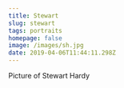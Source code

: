 ```yaml
---
title: Stewart
slug: stewart
tags: portraits
homepage: false
image: /images/sh.jpg
date: 2019-04-06T11:44:11.298Z
---
```

Picture of Stewart Hardy
